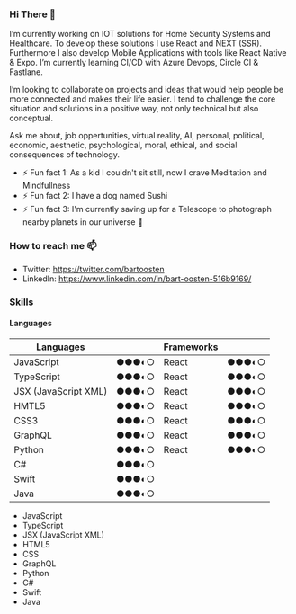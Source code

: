 ### Hi There 👋

I’m currently working on IOT solutions for Home Security Systems and Healthcare. To develop these solutions I use React and NEXT (SSR). Furthermore I also develop Mobile Applications with tools like React Native & Expo. I’m currently learning CI/CD with Azure Devops, Circle CI & Fastlane.

I’m looking to collaborate on projects and ideas that would help people be more connected and makes their life easier. I tend to challenge the core situation and solutions in a positive way, not only technical but also conceptual.

Ask me about, job oppertunities, virtual reality, AI, personal, political, economic, aesthetic, psychological, moral, ethical, and social consequences of technology.

- ⚡ Fun fact 1: As a kid I couldn't sit still, now I crave Meditation and Mindfullness
- ⚡ Fun fact 2: I have a dog named Sushi
- ⚡ Fun fact 3: I'm currently saving up for a Telescope to photograph nearby planets in our universe 🌌

### How to reach me 📫

- Twitter: https://twitter.com/bartoosten 
- LinkedIn: https://www.linkedin.com/in/bart-oosten-516b9169/

### Skills

#### Languages

| Languages 	|  	| Frameworks 	|  	|
|-	|-	|-	|-	|
| JavaScript 	| ●●●◐○ 	| React 	| ●●●◐○ 	|
| TypeScript 	| ●●●◐○ 	| React 	| ●●●◐○ 	|
| JSX (JavaScript XML) 	| ●●●◐○ 	| React 	| ●●●◐○ 	|
| HMTL5 	| ●●●◐○ 	| React 	| ●●●◐○ 	|
| CSS3 	| ●●●◐○ 	| React 	| ●●●◐○ 	|
| GraphQL 	| ●●●◐○ 	| React 	| ●●●◐○ 	|
| Python 	| ●●●◐○ 	| React 	| ●●●◐○ 	|
| C# 	| ●●●◐○ 	|  	|  	|
| Swift 	| ●●●◐○ 	|  	|  	|
| Java 	| ●●●◐○ 	|  	|  	|

- JavaScript
- TypeScript
- JSX (JavaScript XML)
- HTML5
- CSS
- GraphQL
- Python
- C#
- Swift
- Java


<!--
**bartoosten/bartoosten** is a ✨ _special_ ✨ repository because its `README.md` (this file) appears on your GitHub profile.

Here are some ideas to get you started:

- 🔭 I’m currently working on ...
- 🌱 I’m currently learning ...
- 👯 I’m looking to collaborate on ...
- 🤔 I’m looking for help with ...
- 💬 Ask me about ...
- 📫 How to reach me: ...
- 😄 Pronouns: ...
- ⚡ Fun fact: ...

- 🔭 I’m currently working on IOT solutions for Home Security Systems and Healthcare. To develop these solutions I use React and NEXT (SSR). Furthermore I also develop Mobile Applications with tools like React Native & Expo.
- 🌱 I’m currently learning CI/CD with Azure Devops, Circle CI & Fastlane.
- 👯 I’m looking to collaborate on projects and ideas that would help people be more connected and makes their life easier. I tend to challenge the core situation and solutions in a positive way, not only technical but also conceptual.
- 🤔 I’m looking for help with better understanding complex backend solutions, like Design Patterns in C#; With the purpose of getting a more complete picture of the technical landscape.
- 💬 Ask me about, job oppertunities, virtual reality, AI, personal, political, economic, aesthetic, psychological, moral, ethical, and social consequences of technology.
- 📫 How to reach me: https://twitter.com/bartoosten or https://www.linkedin.com/in/bart-oosten-516b9169/
- 😄 Pronouns: He/Him/His/Himself
- ⚡ Fun fact 1: As a kid I couldn't sit still, now I crave Meditation and Mindfullness 🧘‍♂️
- ⚡ Fun fact 2: I have a dog named Sushi 🐶 🍣
- ⚡ Fun fact 3: I have a driver license 🚗
-->
